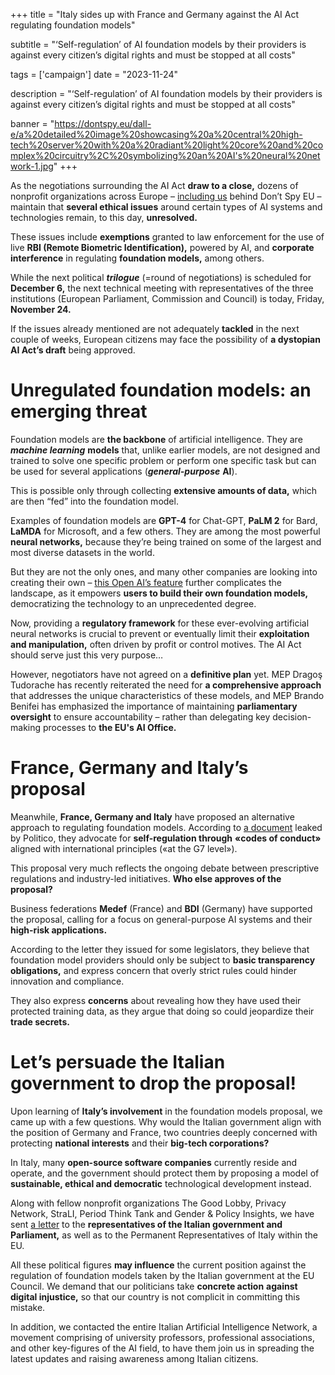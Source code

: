 +++
title = "Italy sides up with France and Germany against the AI Act regulating foundation models"

subtitle = "‘Self-regulation’ of AI foundation models by their providers is against every citizen’s digital rights and must be stopped at all costs"

tags = ['campaign']
date = "2023-11-24"

description = "‘Self-regulation’ of AI foundation models by their providers is against every citizen’s digital rights and must be stopped at all costs"

banner = "https://dontspy.eu/dall-e/a%20detailed%20image%20showcasing%20a%20central%20high-tech%20server%20with%20a%20radiant%20light%20core%20and%20complex%20circuitry%2C%20symbolizing%20an%20AI's%20neural%20network-1.jpg"
+++

As the negotiations surrounding the AI Act **draw to a close,** dozens of nonprofit organizations across Europe – [including us](/about/) behind Don’t Spy EU – maintain that **several ethical issues** around certain types of AI systems and technologies remain, to this day, **unresolved.**

These issues include **exemptions** granted to law enforcement for the use of live **RBI (Remote Biometric Identification),** powered by AI, and **corporate interference** in regulating **foundation models,** among others.

While the next political _**trilogue**_ (=round of negotiations) is scheduled for **December 6,** the next technical meeting with representatives of the three institutions (European Parliament, Commission and Council) is today, Friday, **November 24.**

If the issues already mentioned are not adequately **tackled** in the next couple of weeks, European citizens may face the possibility of **a dystopian AI Act’s draft** being approved.

# Unregulated foundation models: an emerging threat

Foundation models are **the backbone** of artificial intelligence. They are _**machine learning**_ **models** that, unlike earlier models, are not designed and trained to solve one specific problem or perform one specific task but can be used for several applications (_**general-purpose**_ **AI**).

This is possible only through collecting **extensive amounts of data,** which are then “fed” into the foundation model.

Examples of foundation models are **GPT-4** for Chat-GPT, **PaLM 2** for Bard, **LaMDA** for Microsoft, and a few others. They are among the most powerful **neural networks,** because they’re being trained on some of the largest and most diverse datasets in the world.

But they are not the only ones, and many other companies are looking into creating their own – [this Open AI’s feature](//platform.openai.com/docs/guides/fine-tuning) further complicates the landscape, as it empowers **users to build their own foundation models,** democratizing the technology to an unprecedented degree.

Now, providing a **regulatory framework** for these ever-evolving artificial neural networks is crucial to prevent or eventually limit their **exploitation and manipulation,** often driven by profit or control motives. The AI Act should serve just this very purpose…

However, negotiators have not agreed on a **definitive plan** yet. MEP Dragoş Tudorache has recently reiterated the need for **a comprehensive approach** that addresses the unique characteristics of these models, and MEP Brando Benifei has emphasized the importance of maintaining **parliamentary oversight** to ensure accountability – rather than delegating key decision-making processes to **the EU's AI Office.**

# France, Germany and Italy’s proposal

Meanwhile, **France, Germany and Italy** have proposed an alternative approach to regulating foundation models. According to [a document](/C:/Users/aleek/Downloads/AIA%20-%20FR%20DE%20IT%20joint%20non-paper%20Nov%202023.pdf) leaked by Politico, they advocate for **self-regulation through** **«codes of conduct»** aligned with international principles («at the G7 level»).

This proposal very much reflects the ongoing debate between prescriptive regulations and industry-led initiatives. **Who else approves of the proposal?**

Business federations **Medef** (France) and **BDI** (Germany) have supported the proposal, calling for a focus on general-purpose AI systems and their **high-risk applications.**

According to the letter they issued for some legislators, they believe that foundation model providers should only be subject to **basic transparency obligations,** and express concern that overly strict rules could hinder innovation and compliance.

They also express **concerns** about revealing how they have used their protected training data, as they argue that doing so could jeopardize their **trade secrets.**


# Let’s persuade the Italian government to drop the proposal!

Upon learning of **Italy’s involvement** in the foundation models proposal, we came up with a few questions. Why would the Italian government align with the position of Germany and France, two countries deeply concerned with protecting **national interests** and their **big-tech corporations?**

In Italy, many **open-source software companies** currently reside and operate, and the government should protect them by proposing a model of **sustainable, ethical and democratic** technological development instead.

Along with fellow nonprofit organizations The Good Lobby, Privacy Network, StraLI, Period Think Tank and Gender & Policy Insights, we have sent [a letter](//www.thegoodlobby.it/wp-content/uploads/2023/11/Lettera_AI_Act.pdf) to the **representatives of the Italian government and Parliament,** as well as to the Permanent Representatives of Italy within the EU.

All these political figures **may influence** the current position against the regulation of foundation models taken by the Italian government at the EU Council. We demand that our politicians take **concrete action** **against digital injustice,** so that our country is not complicit in committing this mistake.

In addition, we contacted the entire Italian Artificial Intelligence Network, a movement comprising of university professors, professional associations, and other key-figures of the AI field, to have them join us in spreading the latest updates and raising awareness among Italian citizens.

